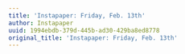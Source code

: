 ```yaml
---
title: 'Instapaper: Friday, Feb. 13th'
author: Instapaper
uuid: 1994ebdb-379d-445b-ad30-429ba8ed8778
original_title: 'Instapaper: Friday, Feb. 13th'
---
```


